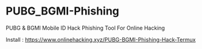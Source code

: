 # PUBG_BGMI-Phishing
PUBG &amp; BGMI Mobile ID Hack Phishing Tool For Online Hacking

Install : https://www.onlinehacking.xyz/PUBG-BGMI-Phishing-Hack-Termux
